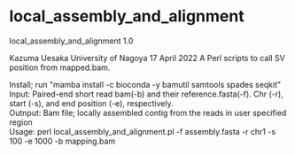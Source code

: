 # local_assembly_and_alignment
local_assembly_and_alignment 1.0

Kazuma Uesaka
University of Nagoya
17 April 2022
A Perl scripts to call SV position from mapped.bam.

Install; run "mamba install -c bioconda -y bamutil samtools spades seqkit"  
Input: Paired-end short read bam(-b) and their reference.fasta(-f). Chr (-r), start (-s), and end position (-e), respectively.   
Outnput: Bam file; locally assembled contig from the reads in user specified region  
Usage: perl local_assembly_and_alignment.pl -f assembly.fasta -r chr1 -s 100 -e 1000 -b mapping.bam  
